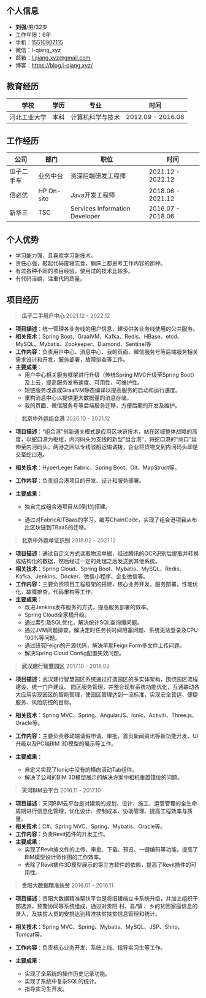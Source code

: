 ## 个人信息

- **刘强**/男/32岁
- 工作年限：6年
- 手机：<a href="tel:15510907115">15510907115</a>
- 微信：l-qiang_xyz
- 邮箱：l.qiang.xyz@gmail.com
- 博客：https://blog.l-qiang.xyz/

## 教育经历

| 学校         | 学历 | 专业             | 时间              |
| ------------ | ---- | ---------------- | ----------------- |
| 河北工业大学 | 本科 | 计算机科学与技术 | 2012.09 - 2016.06 |

## 工作经历

| 公司       | 部门       | 职位                           | 时间              |
| ---------- | ---------- | ------------------------------ | ----------------- |
| 瓜子二手车 | 业务中台   | 资深后端研发工程师             | 2021.12 - 2022.12 |
| 信必优     | HP On-site | Java开发工程师                 | 2018.06 - 2021.12 |
| 新华三     | TSC        | Services Information Developer | 2016.07 - 2018.06 |

## 个人优势

- 学习能力强，且喜欢学习新技术。
- 责任心强，敲起代码废寝忘食，躺床上都思考工作内容的那种。
- 有过各种不同的项目经验，使用过的技术比较多。
- 有代码洁癖，注重代码质量。

## 项目经历

> **瓜子二手用户中心**	2021.12 - 2022.12

- **项目描述**：统一管理各业务线的用户信息，建设供各业务线使用的公共服务。
- **相关技术**：Spring Boot、GraalVM、Kafka、Redis、HBase、etcd、MySQL、Mybatis、Zookeeper、Diamond、Sentinel等
- **工作内容**：负责用户中心、消息中心、我的页面、微信服务号等后端服务相关需求设计和开发，服务部署，故障排查等工作。
- **主要成果**：
  - 用户中心相关服务框架进行升级（传统Spring MVC升级至Spring Boot）及上云，提高服务发布速度、可用性、可维护性。
  - 短链服务改造成GraalVM静态编译以提高服务的启动和运行速度。
  - 重构消息中心以提供更大数据量的消息存储。
  - 我的页面、微信服务号等后端服务迁移，方便后期的开发及维护。

> **北京中外运组合港** 	2020.10 - 2021.12

- **项目描述**：“组合港”创新通关模式是应用区块链技术，站在区域整体战略的高度，以蛇口港为枢纽，内河码头为支线的新型“组合港”，将蛇口港的“闸口”延伸至内河码头，两港之间以专线驳船运输调拨，企业将货物交到内河码头即是交至蛇口港。

- **相关技术**：HyperLeger Fabric、Spring Boot、Git、MapStruct等。

- **工作内容**：负责组合港项目的开发、设计和服务部署。

- **主要成果**：

  - 独自完成组合港项目从0到1的搭建。

  - 通过对Fabric和TBaas的学习，编写ChainCode，实现了组合港项目从布比区块链到TBaaS的迁移。

> **北京中外运单证识别**	2018.02 - 2021.12

- **项目描述**：通过自定义方式读取物流单据，经过腾讯的OCR识别后提取并转换成结构化的数据，然后经过一定的处理之后发送到其他系统。
- **相关技术**：Spring Cloud、Spring Boot、Mybatis、MySQL、Redis、Kafka、Jenkins、Docker、微信小程序、企业微信等。
- **工作内容**：主要负责项目工程框架的搭建，核心业务开发，服务部署，性能优化，故障排查，代码重构等工作。
- **主要成果**：
  - 改进Jenkins发布服务的方式，提高服务部署的效率。
  - Spring Cloud全家桶升级。
  - 通过索引及SQL优化，解决统计SQL查询慢问题。
  - 通过JVM问题排查，解决定时任务长时间阻塞问题、系统无法登录及CPU 100%等问题。
  - 通过研究Feign的开源代码，解决早期Feign Form多文件上传问题。
  - 解决Spring Cloud Config配置失效问题。

> **武汉建行智慧园区**	2017.10 - 2018.02

- **项目描述**：武汉建行智慧园区系统通过打造园区的多实体架构，围绕园区流程建设、统一门户建设、 园区服务管理，并整合现有系统功能优化，互通联动各大应用实现园区的智能管理，使园区管理达到一流标准，实现安全营运、便捷服务、风险防控的目标。

- **相关技术**：Spring MVC、Spring、AngularJS、Ionic、Activiti、Three.js、Oracle等。

- **工作内容**：主要负责移动端请假申请、审批、首页新闻资讯等新功能开发、UI升级以及PC端BIM 3D模型的展示等工作。

- **主要成果**：

  - 自定义实现了Ionic中没有的横向滚动Tab组件。
  - 解决了公司的BIM 3D模型展示的解决方案中相机重置错位的问题。

> **天河BIM云平台**	2016.11 - 2017.10

- **项目描述**：天河BIM云平台是对建筑的规划、设计、施工、运营管理的全生命周期进行信息化管理，优化设计、控制成本、协助管理、提高工程效率与质量。
- **相关技术**：C#、Spring MVC、Spring、Mybatis、Oracle等。
- **工作内容**：负责Revit插件的开发工作。
- **主要成果**：
  - 实现了Revit族文件的上传、审批、下载、预览、一键编码等功能，提高了BIM模型设计师作图的工作效率。
  - 去除了Revit插件3D模型展示的第三方软件的依赖，提高了Revit插件的可用性。

> **贵阳大数据精准扶贫**	2016.01 - 2016.11

- **项目描述**：贵阳大数据精准帮扶平台是将旧建档立卡系统升级，并加上组织干部选派，预警协同等系统组成，通过对贵阳 村、县/镇 、乡的贫困家庭信息的录入，及扶贫人员的安排达到精准扶贫扶贫信息管理和统计。

- **相关技术**：Spring MVC、Spring、Mybatis、MySQL、JSP、Shiro、Tomcat等。

- **工作内容**：负责核心业务开发、系统上线、指导实习生等工作。

- **主要成果**：

  - 实现了全系统的操作历史记录功能。
  - 实现了系统中复杂SQL的统计。
  - 指导实习生开发。